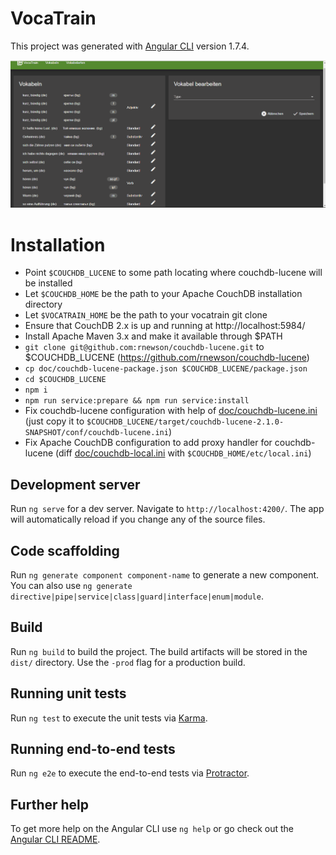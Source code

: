 # VocaTrain

This project was generated with [Angular CLI](https://github.com/angular/angular-cli) version 1.7.4.

![demo](readme/demo.gif)

# Installation
* Point `$COUCHDB_LUCENE` to some path locating where couchdb-lucene will be installed
* Let `$COUCHDB_HOME` be the path to your Apache CouchDB installation directory
* Let `$VOCATRAIN_HOME` be the path to your vocatrain git clone
* Ensure that CouchDB 2.x is up and running at http://localhost:5984/
* Install Apache Maven 3.x and make it available through $PATH
* `git clone git@github.com:rnewson/couchdb-lucene.git` to $COUCHDB_LUCENE (https://github.com/rnewson/couchdb-lucene)
* `cp doc/couchdb-lucene-package.json $COUCHDB_LUCENE/package.json`
* `cd $COUCHDB_LUCENE`
* `npm i`
* `npm run service:prepare && npm run service:install`
* Fix couchdb-lucene configuration with help of [doc/couchdb-lucene.ini](couchdb-lucene.ini) (just copy it to `$COUCHDB_LUCENE/target/couchdb-lucene-2.1.0-SNAPSHOT/conf/couchdb-lucene.ini`)
* Fix Apache CouchDB configuration to add proxy handler for couchdb-lucene (diff [doc/couchdb-local.ini](doc/couchdb-local.ini) with `$COUCHDB_HOME/etc/local.ini`)

## Development server

Run `ng serve` for a dev server. Navigate to `http://localhost:4200/`. The app will automatically reload if you change any of the source files.

## Code scaffolding

Run `ng generate component component-name` to generate a new component. You can also use `ng generate directive|pipe|service|class|guard|interface|enum|module`.

## Build

Run `ng build` to build the project. The build artifacts will be stored in the `dist/` directory. Use the `-prod` flag for a production build.

## Running unit tests

Run `ng test` to execute the unit tests via [Karma](https://karma-runner.github.io).

## Running end-to-end tests

Run `ng e2e` to execute the end-to-end tests via [Protractor](http://www.protractortest.org/).

## Further help

To get more help on the Angular CLI use `ng help` or go check out the [Angular CLI README](https://github.com/angular/angular-cli/blob/master/README.md).
